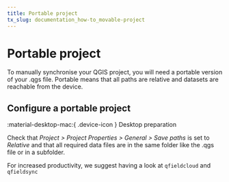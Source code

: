 ```yaml
---
title: Portable project
tx_slug: documentation_how-to_movable-project
---
```


# Portable project

To manually synchronise your QGIS project, you will need a portable
version of your .qgs file. Portable means that all paths are relative
and datasets are reachable from the device.


## Configure a portable project
:material-desktop-mac:{ .device-icon } Desktop preparation

Check that
*Project > Project Properties > General > Save paths*
is set to *Relative* and that all required data
files are in the same folder like the .qgs file or in a subfolder.

For increased productivity, we suggest having a look at
`qfieldcloud` and `qfieldsync`
